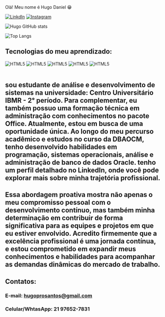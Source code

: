  Olá! Meu nome é Hugo Daniel 😁

[![LinkdIn](https://img.shields.io/badge/LinkedIn-0077B5?style=for-the-badge&logo=linkedin&logoColor=white)](https://www.linkedin.com/in/hugo-daniel-profissional?lipi=urn%3Ali%3Apage%3Ad_flagship3_profile_view_base_contact_details%3BMhQqx%2BhpR5abS0MXZXaunQ%3D%3D)
[![Instagram](https://img.shields.io/badge/Instagram-E4405F?style=for-the-badge&logo=instagram&logoColor=white)](https://www.instagram.com/danyell.santoss/)

![Hugo GitHub stats](https://github-readme-stats.vercel.app/api?username=HD-TI&show_icons=true&theme=dark)

![Top Langs](https://github-readme-stats.vercel.app/api/top-langs/?username=HD-TI&layout=compact)

## Tecnologias do meu aprendizado:

<div> 
    <img align="center" alt="HTML5" src="https://img.shields.io/badge/HTML5-E34F26?style=for-the-badge&logo=html5&logoColor=white" />
    <img align="center" alt="HTML5" src="https://img.shields.io/badge/CSS3-1572B6?style=for-the-badge&logo=css3&logoColor=white" />
    <img align="center" alt="HTML5" src=https://img.shields.io/badge/JavaScript-F7DF1E?style=for-the-badge&logo=javascript&logoColor=black />
    <img align="center" alt="HTML5" src=https://img.shields.io/badge/Python-3776AB?style=for-the-badge&logo=python&logoColor=white/>
    <img align="center" alt="HTML5" src=https://img.shields.io/badge/PHP-777BB4?style=for-the-badge&logo=php&logoColor=white/>
</div></br>

## sou estudante de análise e desenvolvimento de sistemas na universidade: Centro Universitário IBMR - 2° período. Para complementar, eu também possuo uma formação técnica em administração com conhecimentos no pacote Office. Atualmente, estou em busca de uma oportunidade única. Ao longo do meu percurso acadêmico e estudos no curso da DBAOCM, tenho desenvolvido habilidades em programação, sistemas operacionais, análise e administração de banco de dados Oracle. tenho um perfil detalhado no LinkedIn, onde você pode explorar mais sobre minha trajetória profissional.

## Essa abordagem proativa mostra não apenas o meu compromisso pessoal com o desenvolvimento contínuo, mas também minha determinação em contribuir de forma significativa para as equipes e projetos em que eu estiver envolvido. Acredito firmemente que a excelência profissional é uma jornada contínua, e estou comprometido em expandir meus conhecimentos e habilidades para acompanhar as demandas dinâmicas do mercado de trabalho.

## Contatos:

### E-mail: hugoprosantos@gmail.com</br>
### Celular/WhtasApp: 21 97652-7831
